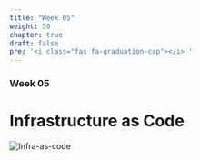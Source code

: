 ```yaml
---
title: "Week 05"
weight: 50
chapter: true
draft: false
pre: '<i class="fas fa-graduation-cap"></i> '
---
```


### Week 05

# Infrastructure as Code
![Infra-as-code](/images/terraform-intro.gif)